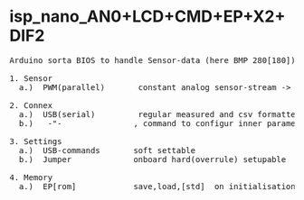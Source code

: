 # isp_nano_AN0+LCD+CMD+EP+X2+DIF2
<pre>
Arduino sorta BIOS to handle Sensor-data (here BMP 280[180]) 

1. Sensor  
  a.)  PWM(parallel)      <put> constant analog sensor-stream -> through external 3xConverter  for SPS-conform 0-10V(2-10V) signals

2. Connex
  a.)  USB(serial)        <put> regular measured and csv formatted data
  b.)   -"-               <get>,<parse> command to configur inner parameter  ("debug=[on,off]; Tpwm=[min,max]; EPsave;.. aso")

3. Settings
  a.)  USB-commands       soft settable 
  b.)  Jumper             onboard hard(overrule) setupable
 
4. Memory
  a.)  EP[rom]            save,load,[std]  on initialisation/via USB-commands  
                        
</pre>  
